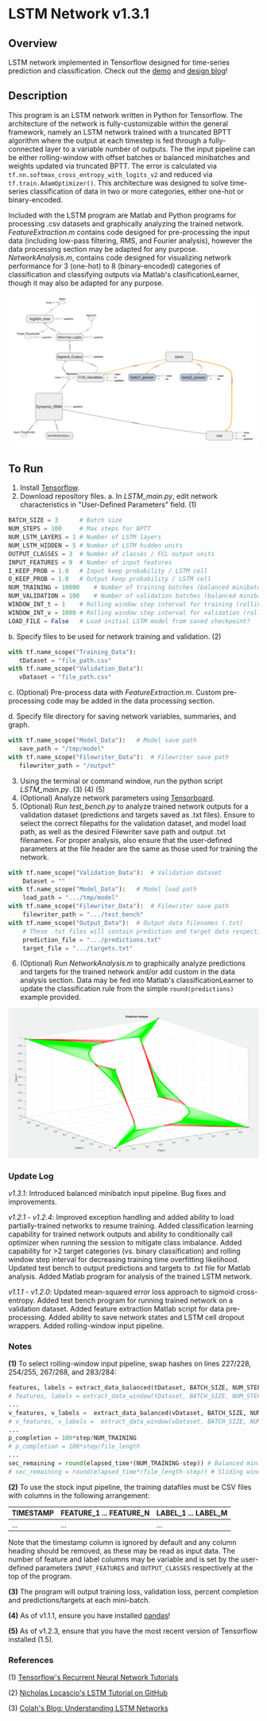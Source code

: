 # LSTM Network v1.3.1

## Overview
LSTM network implemented in Tensorflow designed for time-series prediction and classification. Check out the [demo](https://youtu.be/DSzegLte0Iw) and [design blog](https://www.jonzia.me/projects/fog-problem)!

## Description
This program is an LSTM network written in Python for Tensorflow. The architecture of the network is fully-customizable within the general framework, namely an LSTM network trained with a truncated BPTT algorithm where the output at each timestep is fed through a fully-connected layer to a variable number of outputs. The the input pipeline can be either rolling-window with offset batches or balanced minibatches and weights updated via truncated BPTT. The error is calculated via `tf.nn.softmax_cross_entropy_with_logits_v2` and reduced via `tf.train.AdamOptimizer()`. This architecture was designed to solve time-series classification of data in two or more categories, either one-hot or binary-encoded.

Included with the LSTM program are Matlab and Python programs for processing .csv datasets and graphically analyzing the trained network. *FeatureExtraction.m* contains code designed for pre-processing the input data (including low-pass filtering, RMS, and Fourier analysis), however the data processing section may be adapted for any purpose. *NetworkAnalysis.m*, contains code designed for visualizing network performance for 3 (one-hot) to 8 (binary-encoded) categories of classification and classifying outputs via Matlab's clasificationLearner, though it may also be adapted for any purpose.

![Tensorboard Graph](https://raw.githubusercontent.com/jonzia/LSTM_Network/master/Media/Graph122.PNG)

## To Run
1. Install [Tensorflow](https://www.tensorflow.org/install/).
2. Download repository files.
  a. In *LSTM_main.py*, edit network characteristics in "User-Defined Parameters" field. (1)
  ```python
BATCH_SIZE = 3		# Batch size
NUM_STEPS = 100		# Max steps for BPTT
NUM_LSTM_LAYERS = 1	# Number of LSTM layers
NUM_LSTM_HIDDEN = 5	# Number of LSTM hidden units
OUTPUT_CLASSES = 3	# Number of classes / FCL output units
INPUT_FEATURES = 9	# Number of input features
I_KEEP_PROB = 1.0	# Input keep probability / LSTM cell
O_KEEP_PROB = 1.0	# Output keep probability / LSTM cell
NUM_TRAINING = 10000	# Number of training batches (balanced minibatches)
NUM_VALIDATION = 100	# Number of validation batches (balanced minibatches)
WINDOW_INT_t = 1	# Rolling window step interval for training (rolling window)
WINDOW_INT_v = 1000	# Rolling window step interval for validation (rolling window)
LOAD_FILE = False 	# Load initial LSTM model from saved checkpoint?
```
  b. Specify files to be used for network training and validation. (2)
 ```python
 with tf.name_scope("Training_Data"):
	tDataset = "file_path.csv"
with tf.name_scope("Validation_Data"):
	vDataset = "file_path.csv"
 ```
  c. (Optional) Pre-process data with *FeatureExtraction.m*. Custom pre-processing code may be added in the data processing section.
  
  d. Specify file directory for saving network variables, summaries, and graph.
 ```python
with tf.name_scope("Model_Data"):	# Model save path
	save_path = "/tmp/model"
with tf.name_scope("Filewriter_Data"):	# Filewriter save path
	filewriter_path = "/output"
 ```
3. Using the terminal or command window, run the python script *LSTM_main.py*. (3) (4) (5)
4. (Optional) Analyze network parameters using [Tensorboard](https://www.tensorflow.org/get_started/summaries_and_tensorboard).
5. (Optional) Run *test_bench.py* to analyze trained network outputs for a validation dataset (predictions and targets saved as .txt files). Ensure to select the correct filepaths for the validation dataset, and model load path, as well as the desired Filewriter save path and output .txt filenames. For proper analysis, also ensure that the user-defined parameters at the file header are the same as those used for training the network.
```python
with tf.name_scope("Validation_Data"):	# Validation dataset
	Dataset = ""
with tf.name_scope("Model_Data"):	# Model load path
	load_path = ".../tmp/model"
with tf.name_scope("Filewriter_Data"):	# Filewriter save path
	filewriter_path = ".../test_bench"
with tf.name_scope("Output_Data"):	# Output data filenames (.txt)
	# These .txt files will contain prediction and target data respectively for Matlab analysis
	prediction_file = ".../predictions.txt"
	target_file = ".../targets.txt"
```
6. (Optional) Run *NetworkAnalysis.m* to graphically analyze predictions and targets for the trained network and/or add custom in the data analysis section. Data may be fed into Matlab's classificationLearner to update the classification rule from the simple `round(predictions)` example provided.

![Example NetworkAnalysis.m Output](https://raw.githubusercontent.com/jonzia/LSTM_Network/master/Media/ExamplePredictionAnalysis.png)

### Update Log
_v1.3.1_: Introduced balanced minibatch input pipeline. Bug fixes and improvements.

_v1.2.1_ - _v1.2.4_: Improved exception handling and added ability to load partially-trained networks to resume training. Added classification learning capability for trained network outputs and ability to conditionally call optimizer when running the session to mitigate class imbalance. Added capability for >2 target categories (vs. binary classification) and rolling window step interval for decreasing training time overfitting likelihood. Updated test bench to output predictions and targets to .txt file for Matlab analysis. Added Matlab program for analysis of the trained LSTM network.

_v1.1.1_ - _v1.2.0_: Updated mean-squared error loss approach to sigmoid cross-entropy. Added test bench program for running trained network on a validation dataset. Added feature extraction Matlab script for data pre-processing. Added ability to save network states and LSTM cell dropout wrappers. Added rolling-window input pipeline.

### Notes
**(1)** To select rolling-window input pipeline, swap hashes on lines 227/228, 254/255, 267/268, and 283/284:
```python
features, labels = extract_data_balanced(tDataset, BATCH_SIZE, NUM_STEPS, INPUT_FEATURES, OUTPUT_CLASSES, file_length) # Balanced minibatches
# features, labels = extract_data_window(tDataset, BATCH_SIZE, NUM_STEPS, INPUT_FEATURES, OUTPUT_CLASSES, step) # Rolling window
...
v_features, v_labels =  extract_data_balanced(vDataset, BATCH_SIZE, NUM_STEPS, INPUT_FEATURES, OUTPUT_CLASSES, v_file_length) # Balanced minibatches
# v_features, v_labels =  extract_data_window(vDataset, BATCH_SIZE, NUM_STEPS, INPUT_FEATURES, OUTPUT_CLASSES, step_num) # Rolling window
...
p_completion = 100*step/NUM_TRAINING
# p_completion = 100*step/file_length
...
sec_remaining = round(elapsed_time*(NUM_TRAINING-step)) # Balanced minibatches
# sec_remaining = round(elapsed_time*(file_length-step)) # Sliding window
```

**(2)** To use the stock input pipeline, the training datafiles must be CSV files with columns in the following arrangement:

TIMESTAMP | FEATURE_1 ... FEATURE_N | LABEL_1 ... LABEL_M
----------|-------------------------|------
... | ... | ...

Note that the timestamp column is ignored by default and any column heading should be removed, as these may be read as input data. The number of feature and label columns may be variable and is set by the user-defined parameters `INPUT_FEATURES` and `OUTPUT_CLASSES` respectively at the top of the program.

**(3)** The program will output training loss, validation loss, percent completion and predictions/targets at each mini-batch.

**(4)** As of v1.1.1, ensure you have installed [pandas](https://pandas.pydata.org/pandas-docs/stable/install.html)!

**(5)** As of v1.2.3, ensure that you have the most recent version of Tensorflow installed (1.5).

### References
(1) [Tensorflow's Recurrent Neural Network Tutorials](https://www.tensorflow.org/tutorials/recurrent)

(2) [Nicholas Locascio's LSTM Tutorial on GitHub](https://github.com/nicholaslocascio/bcs-lstm/blob/master/Lab.ipynb)

(3) [Colah's Blog: Understanding LSTM Networks](http://colah.github.io/posts/2015-08-Understanding-LSTMs/)
